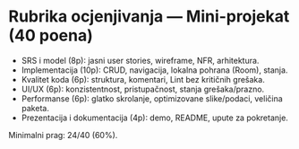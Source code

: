 # Rubrika ocjenjivanja — Mini-projekat (40 poena)

- SRS i model (8p): jasni user stories, wireframe, NFR, arhitektura.
- Implementacija (10p): CRUD, navigacija, lokalna pohrana (Room), stanja.
- Kvalitet koda (6p): struktura, komentari, Lint bez kritičnih grešaka.
- UI/UX (6p): konzistentnost, pristupačnost, stanja grešaka/prazno.
- Performanse (6p): glatko skrolanje, optimizovane slike/podaci, veličina paketa.
- Prezentacija i dokumentacija (4p): demo, README, upute za pokretanje.

Minimalni prag: 24/40 (60%).